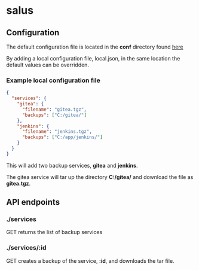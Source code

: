 ﻿# salus

## Configuration

The default configuration file is located in the **conf** directory found
[here](./src/conf/default.json)

By adding a local configuration file, local.json, in the same location the
default values can be overridden.

### Example local configuration file

```json
{
  "services": {
    "gitea": {
      "filename": "gitea.tgz",
      "backups": ["C:/gitea/"]
    },
    "jenkins": {
      "filename": "jenkins.tgz",
      "backups": ["C:/app/jenkins/"]
    }
  }
}
```

This will add two backup services, **gitea** and **jenkins**.

The gitea service will tar up the directory **C:/gitea/** and download the file
as **gitea.tgz**.

## API endpoints

### ./services

GET returns the list of backup services

### ./services/:id

GET creates a backup of the service, **:id**, and downloads the tar file.
